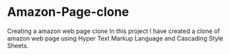 # Amazon-Page-clone
Creating a amazon web page clone 
In this project I have created a clone of amazon web page using Hyper Text Markup Language and Cascading Style Sheets.
